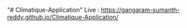 "# Climatique-Application" 
Live : https://gangaram-sumanth-reddy.github.io/Climatique-Application/
